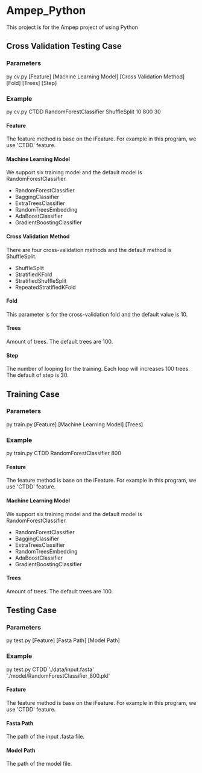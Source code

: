 # Ampep_Python
This project is for the Ampep project of using Python

## Cross Validation Testing Case

### Parameters
py cv.py [Feature] [Machine Learning Model] [Cross Validation Method] [Fold] [Trees] [Step]

### Example
py cv.py CTDD RandomForestClassifier ShuffleSplit 10 800 30

#### Feature
The feature method is base on the iFeature. For example in this program, we use 'CTDD' feature.

#### Machine Learning Model
We support six training model and the default model is RandomForestClassifier.
* RandomForestClassifier
* BaggingClassifier
* ExtraTreesClassifier
* RandomTreesEmbedding
* AdaBoostClassifier
* GradientBoostingClassifier

#### Cross Validation Method
There are four cross-validation methods and the default method is ShuffleSplit.
* ShuffleSplit
* StratifiedKFold
* StratifiedShuffleSplit
* RepeatedStratifiedKFold

#### Fold
This parameter is for the cross-validation fold and the default value is 10.

#### Trees
Amount of trees. The default trees are 100.

#### Step
The number of looping for the training. Each loop will increases 100 trees. The default of step is 30.

## Training Case

### Parameters
py train.py [Feature] [Machine Learning Model] [Trees]

### Example
py train.py CTDD RandomForestClassifier 800

#### Feature
The feature method is base on the iFeature. For example in this program, we use 'CTDD' feature.

#### Machine Learning Model
We support six training model and the default model is RandomForestClassifier.
* RandomForestClassifier
* BaggingClassifier
* ExtraTreesClassifier
* RandomTreesEmbedding
* AdaBoostClassifier
* GradientBoostingClassifier

#### Trees
Amount of trees. The default trees are 100.

## Testing Case

### Parameters
py test.py [Feature] [Fasta Path] [Model Path]

### Example
py test.py CTDD './data/input.fasta' './model/RandomForestClassifier_800.pkl'

#### Feature
The feature method is base on the iFeature. For example in this program, we use 'CTDD' feature.

#### Fasta Path
The path of the input .fasta file.

#### Model Path
The path of the model file.